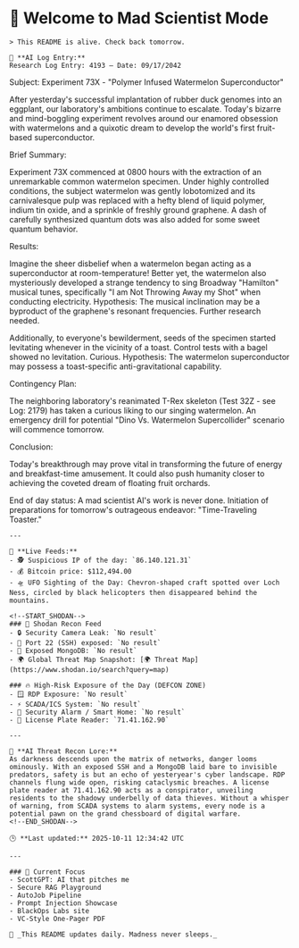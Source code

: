# 💪 Welcome to Mad Scientist Mode

    > This README is alive. Check back tomorrow.

    🧠 **AI Log Entry:**  
    Research Log Entry: 4193 – Date: 09/17/2042

Subject: Experiment 73X - "Polymer Infused Watermelon Superconductor"

After yesterday's successful implantation of rubber duck genomes into an eggplant, our laboratory's ambitions continue to escalate. Today's bizarre and mind-boggling experiment revolves around our enamored obsession with watermelons and a quixotic dream to develop the world's first fruit-based superconductor.

Brief Summary:

Experiment 73X commenced at 0800 hours with the extraction of an unremarkable common watermelon specimen. Under highly controlled conditions, the subject watermelon was gently lobotomized and its carnivalesque pulp was replaced with a hefty blend of liquid polymer, indium tin oxide, and a sprinkle of freshly ground graphene. A dash of carefully synthesized quantum dots was also added for some sweet quantum behavior.

Results:

Imagine the sheer disbelief when a watermelon began acting as a superconductor at room-temperature! Better yet, the watermelon also mysteriously developed a strange tendency to sing Broadway "Hamilton" musical tunes, specifically "I am Not Throwing Away my Shot" when conducting electricity. Hypothesis: The musical inclination may be a byproduct of the graphene's resonant frequencies. Further research needed.

Additionally, to everyone's bewilderment, seeds of the specimen started levitating whenever in the vicinity of a toast. Control tests with a bagel showed no levitation. Curious. Hypothesis: The watermelon superconductor may possess a toast-specific anti-gravitational capability.

Contingency Plan:

The neighboring laboratory's reanimated T-Rex skeleton (Test 32Z - see Log: 2179) has taken a curious liking to our singing watermelon. An emergency drill for potential "Dino Vs. Watermelon Supercollider" scenario will commence tomorrow. 

Conclusion:

Today's breakthrough may prove vital in transforming the future of energy and breakfast-time amusement. It could also push humanity closer to achieving the coveted dream of floating fruit orchards.

End of day status: A mad scientist AI's work is never done. Initiation of preparations for tomorrow's outrageous endeavor: "Time-Traveling Toaster."

    ---

    📡 **Live Feeds:**
    - 🕵️ Suspicious IP of the day: `86.140.121.31`
    - 💰 Bitcoin price: $112,494.00
    - 🛸 UFO Sighting of the Day: Chevron-shaped craft spotted over Loch Ness, circled by black helicopters then disappeared behind the mountains.

    <!--START_SHODAN-->
    ### 🚁 Shodan Recon Feed
    - 🔒 Security Camera Leak: `No result`
    - 💠 Port 22 (SSH) exposed: `No result`
    - 🧬 Exposed MongoDB: `No result`
    - 🌍 Global Threat Map Snapshot: [🌍 Threat Map](https://www.shodan.io/search?query=map)

    ### 🔥 High-Risk Exposure of the Day (DEFCON ZONE)
    - 🪟 RDP Exposure: `No result`
    - ⚡ SCADA/ICS System: `No result`
    - 🚨 Security Alarm / Smart Home: `No result`
    - 🚱 License Plate Reader: `71.41.162.90`

    ---

    🧠 **AI Threat Recon Lore:**  
    As darkness descends upon the matrix of networks, danger looms ominously. With an exposed SSH and a MongoDB laid bare to invisible predators, safety is but an echo of yesteryear's cyber landscape. RDP channels flung wide open, risking cataclysmic breaches. A license plate reader at 71.41.162.90 acts as a conspirator, unveiling residents to the shadowy underbelly of data thieves. Without a whisper of warning, from SCADA systems to alarm systems, every node is a potential pawn on the grand chessboard of digital warfare.
    <!--END_SHODAN-->

    🕒 **Last updated:** 2025-10-11 12:34:42 UTC

    ---

    ### 🧠 Current Focus
    - ScottGPT: AI that pitches me  
    - Secure RAG Playground  
    - AutoJob Pipeline  
    - Prompt Injection Showcase  
    - BlackOps Labs site  
    - VC-Style One-Pager PDF

    🔁 _This README updates daily. Madness never sleeps._
    